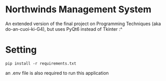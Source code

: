 # Northwinds Management System

An extended version of the final project on Programming Techniques (aka do-an-cuoi-ki-G4), but uses PyQt6 instead of Tkinter :^


# Setting
`pip install -r requirements.txt`

an .env file is also required to run this application
